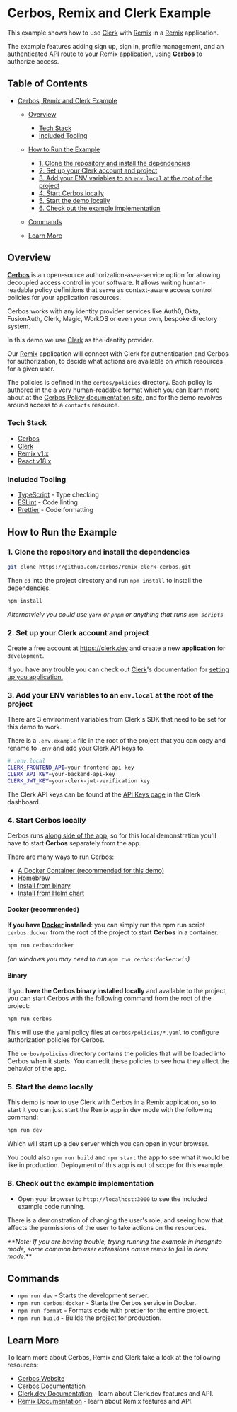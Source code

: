 # Cerbos, Remix and Clerk Example

This example shows how to use [Clerk](https://www.clerk.dev/?utm_source=github&utm_medium=starter_repos&utm_campaign=remix_starter) with [Remix](https://cerbos.dev) in a [Remix](https://remix.run/) application.

The example features adding sign up, sign in, profile management, and an authenticated API route to your Remix application, using **[Cerbos](https://cerbos.dev)** to authorize access.

## Table of Contents

- [Cerbos, Remix and Clerk Example](#cerbos--remix-and-clerk-example)

  - [Overview](#overview)
    - [Tech Stack](#tech-stack)
    - [Included Tooling](#included-tooling)
  - [How to Run the Example](#how-to-run-the-example)

    - [1. Clone the repository and install the dependencies](#1-clone-the-repository-and-install-the-dependencies)
    - [2. Set up your Clerk account and project](#2-set-up-your-clerk-account-and-project)
    - [3. Add your ENV variables to an `env.local` at the root of the project](#3-add-your-env-variables-to-an-envlocal-at-the-root-of-the-project)
    - [4. Start Cerbos locally](#4-start-cerbos-locally)
    - [5. Start the demo locally](#5-start-the-demo-locally)
    - [6. Check out the example implementation](#6-check-out-the-example-implementation)

  - [Commands](#commands)
  - [Learn More](#learn-more)

## Overview

**[Cerbos](https://cerbos.dev)** is an open-source authorization-as-a-service option for allowing decoupled access control in your software. It allows writing human-readable policy definitions that serve as context-aware access control policies for your application resources.

Cerbos works with any identity provider services like Auth0, Okta, FusionAuth, Clerk, Magic, WorkOS or even your own, bespoke directory system.

In this demo we use [Clerk](https://www.clerk.dev/?utm_source=github&utm_medium=starter_repos&utm_campaign=remix_starter) as the identity provider.

Our [Remix](https://remix.run/) application will connect with Clerk for authentication and Cerbos for authorization, to decide what actions are available on which resources for a given user.

The policies is defined in the `cerbos/policies` directory. Each policy is authored in the a very human-readable format which you can learn more about at the [Cerbos Policy documentation site](https://docs.cerbos.dev/cerbos/latest/policies), and for the demo revolves around access to a `contacts` resource.

### Tech Stack

- [Cerbos](https://cerbos.dev)
- [Clerk](https://www.clerk.dev/?utm_source=github&utm_medium=starter_repos&utm_campaign=remix_starter)
- [Remix v1.x](https://remix.run/)
- [React v18.x](https://reactjs.org/)

### Included Tooling

- [TypeScript](https://www.typescriptlang.org/) - Type checking
- [ESLint](https://eslint.org/) - Code linting
- [Prettier](https://prettier.io/) - Code formatting

## How to Run the Example

### 1. Clone the repository and install the dependencies

```bash
git clone https://github.com/cerbos/remix-clerk-cerbos.git
```

Then `cd` into the project directory and run `npm install` to install the dependencies.

```sh
npm install
```

_Alternatviely you could use `yarn` or `pnpm` or anything that runs `npm scripts`_

### 2. Set up your Clerk account and project

Create a free account at https://clerk.dev and create a new **application** for `development`.

If you have any trouble you can check out [Clerk](https://clerk.dev)'s documentation for [setting up you application.](https://clerk.dev/docs/authentication/set-up-your-application)

### 3. Add your ENV variables to an `env.local` at the root of the project

There are 3 environment variables from Clerk's SDK that need to be set for this demo to work.

There is a `.env.example` file in the root of the project that you can copy and rename to `.env` and add your Clerk API keys to.

```sh
# .env.local
CLERK_FRONTEND_API=your-frontend-api-key
CLERK_API_KEY=your-backend-api-key
CLERK_JWT_KEY=your-clerk-jwt-verification key
```

The Clerk API keys can be found at the [API Keys page](https://dashboard.clerk.dev/last-active?path=api-keys) in the Clerk dashboard.

### 4. Start Cerbos locally

Cerbos runs [along side of the app](https://docs.cerbos.dev/cerbos/latest/deployment/index.html), so for this local demonstration
you'll have to start **Cerbos** separately from the app.

There are many ways to run Cerbos:

- [A Docker Container (recommended for this demo)](docker--recommended-)
- [Homebrew](https://docs.cerbos.dev/cerbos/latest/installation/binary.html#homebrew)
- [Install from binary](https://docs.cerbos.dev/cerbos/latest/installation/binary.html)
- [Install from Helm chart](https://docs.cerbos.dev/cerbos/latest/installation/helm.html)

#### Docker (recommended)

**If you have [Docker](https://www.docker.com/) installed**: you can simply run the npm run script `cerbos:docker` from the root of the project to start **Cerbos** in a container.

```bash
npm run cerbos:docker
```

_(on windows you may need to run `npm run cerbos:docker:win`)_

#### Binary

If you **have the Cerbos binary installed locally** and available to the project, you can start Cerbos with the following command from the root of the project:

```bash
npm run cerbos
```

This will use the yaml policy files at `cerbos/policies/*.yaml` to configure authorization policies for Cerbos.

The `cerbos/policies` directory contains the policies that will be loaded into Cerbos when it starts. You can edit these policies to see how they affect the behavior of the app.

### 5. Start the demo locally

This demo is how to use Clerk with Cerbos in a Remix application, so to start it you can just start the Remix app in dev mode with the following command:

```bash
npm run dev
```

Which will start up a dev server which you can open in your browser.

You could also `npm run build` and `npm start` the app to see what it would be like in production. Deployment of this app is out of scope for this example.

### 6. Check out the example implementation

- Open your browser to `http://localhost:3000` to see the included example code running.

There is a demonstration of changing the user's role, and seeing how that affects the permissions of the user to take actions on the resources.

_\*\*Note: If you are having trouble, trying running the example in incognito mode, some common browser extensions cause remix to fail in deev mode._\*\*

## Commands

- `npm run dev` - Starts the development server.
- `npm run cerbos:docker` - Starts the Cerbos service in Docker.
- `npm run format` - Formats code with prettier for the entire project.
- `npm run build` - Builds the project for production.

## Learn More

To learn more about Cerbos, Remix and Clerk take a look at the following resources:

- [Cerbos Website](https://cerbos.dev)
- [Cerbos Documentation](https://docs.cerbos.dev)
- [Clerk.dev Documentation](https://docs.clerk.dev/?utm_source=github&utm_medium=starter_repos&utm_campaign=remix_starter) - learn about Clerk.dev features and API.
- [Remix Documentation](https://remix.run/docs?utm_source=github&utm_medium=starter_repos&utm_campaign=remix_starter) - learn about Remix features and API.
